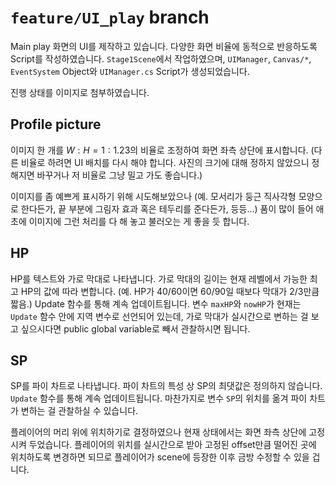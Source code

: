 # `feature/UI_play` branch
Main play 화면의 UI를 제작하고 있습니다. 다양한 화면 비율에 동적으로 반응하도록 Script를 작성하였습니다. `Stage1Scene`에서 작업하였으며, `UIManager`, `Canvas/*`, `EventSystem` Object와 `UIManager.cs` Script가 생성되었습니다.

진행 상태를 이미지로 첨부하였습니다.

## Profile picture
이미지 한 개를 $W:H=1:1.23$의 비율로 조정하여 화면 좌측 상단에 표시합니다. (다른 비율로 하려면 UI 배치를 다시 해야 합니다. 사진의 크기에 대해 정하지 않았으니 정해지면 바꾸거나 저 비율로 그냥 밀고 가도 좋습니다.)

이미지를 좀 예쁘게 표시하기 위해 시도해보았으나 (예. 모서리가 둥근 직사각형 모양으로 한다든가, 끝 부분에 그림자 효과 혹은 테두리를 준다든가, 등등...) 품이 많이 들어 애초에 이미지에 그런 처리를 다 해 놓고 불러오는 게 좋을 듯 합니다.

## HP
HP를 텍스트와 가로 막대로 나타냅니다. 가로 막대의 길이는 현재 레벨에서 가능한 최고 HP의 값에 따라 변합니다. (예. HP가 40/60이면 60/90일 때보다 막대가 2/3만큼 짧음.) Update 함수를 통해 계속 업데이트됩니다. 변수 `maxHP`와 `nowHP`가 현재는 `Update` 함수 안에 지역 변수로 선언되어 있는데, 가로 막대가 실시간으로 변하는 걸 보고 싶으시다면 public global variable로 빼서 관찰하시면 됩니다.

## SP
SP를 파이 차트로 나타냅니다. 파이 차트의 특성 상 SP의 최댓값은 정의하지 않습니다. `Update` 함수를 통해 계속 업데이트됩니다. 마찬가지로 변수 `SP`의 위치를 옮겨 파이 차트가 변하는 걸 관찰하실 수 있습니다.

플레이어의 머리 위에 위치하기로 결정하였으나 현재 상태에서는 화면 좌측 상단에 고정시켜 두었습니다. 플레이어의 위치를 실시간으로 받아 고정된 offset만큼 떨어진 곳에 위치하도록 변경하면 되므로 플레이어가 scene에 등장한 이후 금방 수정할 수 있을 겁니다.
